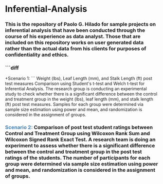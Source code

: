 # Inferential-Analysis
### This is the repository of Paolo G. Hilado for sample projects on inferential analysis that have been conducted through the course of his experience as data analyst. Those that are included on this repository works on user generated data rather than the actual data from his clients for purposes of confidentiality and ethics. 

### ```diff 
+Scenario 1: ``` Weight (lbs), Leaf Length (mm), and Stalk Length (ft) post test measures Comparison using Student's t-test and Welch t-test for Inferential Analysis. The research group is conducting an experimental study to check whether there is a significant difference between the control and treatment group in the weight (lbs), leaf length (mm), and stalk length (ft) post test measures. Samples for each group were determined via sample size estimation using power and mean, and randomization is considered in the assignment of groups.

### <font color="steelblue"> Scenario 2: </font> Comparison of post test student ratings between Control and Treatment Group using Wilcoxon Rank Sum and Wilcoxon Signed Rank Exact Test. A research team is doing an experiment to assess whether there is a significant difference between the control and treatment group in the post test ratings of the students. The number of participants for each group were determined via sample size estimation using power and mean, and randomization is considered in the assignment of groups.
